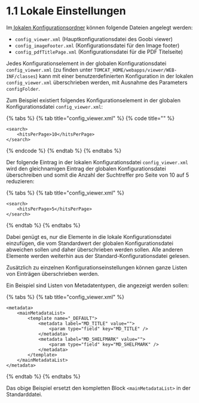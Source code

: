 # 1.1 Lokale Einstellungen

Im[ lokalen Konfigurationsordner](3.md) können folgende Dateien angelegt werden:

* `config_viewer.xml` \(Hauptkonfigurationsdatei des Goobi viewer\)
* `config_imageFooter.xml` \(Konfigurationsdatei für den Image footer\)
* `config_pdfTitlePage.xml` \(Konfigurationsdatei für die PDF Titelseite\)

Jedes Konfigurationselement in der globalen Konfigurationsdatei `config_viewer.xml` \(zu finden unter `TOMCAT_HOME/webapps/viewer/WEB-INF/classes`\) kann mit einer benutzerdefinierten Konfiguration in der lokalen `config_viewer.xml` überschrieben werden, mit Ausnahme des Parameters `configFolder`.

Zum Beispiel existiert folgendes Konfigurationselement in der globalen Konfigurationsdatei `config_viewer.xml`:

{% tabs %}
{% tab title="config\_viewer.xml" %}
{% code title="" %}
```markup
<search>
    <hitsPerPage>10</hitsPerPage>
</search>
```
{% endcode %}
{% endtab %}
{% endtabs %}

Der folgende Eintrag in der lokalen Konfigurationsdatei `config_viewer.xml` wird den gleichnamigen Eintrag der globalen Konfigurationsdatei überschreiben und somit die Anzahl der Suchtreffer pro Seite von 10 auf 5 reduzieren:

{% tabs %}
{% tab title="config\_viewer.xml" %}
```markup
<search>
    <hitsPerPage>5</hitsPerPage>
</search>
```
{% endtab %}
{% endtabs %}

Dabei genügt es, nur die Elemente in die lokale Konfigurationsdatei einzufügen, die vom Standardwert der globalen Konfigurationsdatei abweichen sollen und daher überschrieben werden sollen. Alle anderen Elemente werden weiterhin aus der Standard-Konfigurationsdatei gelesen.

Zusätzlich zu einzelnen Konfigurationseinstellungen können ganze Listen von Einträgen überschrieben werden.

Ein Beispiel sind Listen von Metadatentypen, die angezeigt werden sollen:

{% tabs %}
{% tab title="config\_viewer.xml" %}
```markup
<metadata>
    <mainMetadataList>
        <template name="_DEFAULT">
            <metadata label="MD_TITLE" value="">
                <param type="field" key="MD_TITLE" />
            </metadata>
            <metadata label="MD_SHELFMARK" value="">
                <param type="field" key="MD_SHELFMARK" />
            </metadata>
        </template>
    </mainMetadataList>
</metadata>
```
{% endtab %}
{% endtabs %}

Das obige Beispiel ersetzt den kompletten Block `<mainMetadataList>` in der Standarddatei.

